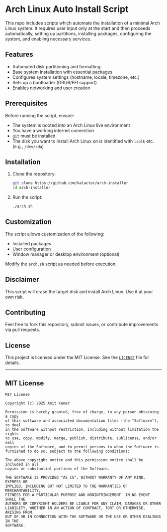 # Arch Linux Auto Install Script

This repo includes scripts which automate the installation of a minimal Arch Linux system. It requires user input only at the start and then proceeds automatically, setting up partitions, installing packages, configuring the system, and enabling necessary services.

## Features
- Automated disk partitioning and formatting
- Base system installation with essential packages
- Configures system settings (hostname, locale, timezone, etc.)
- Sets up a bootloader (GRUB/EFI support)
- Enables networking and user creation
  
## Prerequisites
Before running the script, ensure:
- The system is booted into an Arch Linux live environment
- You have a working internet connection
- `git` must be installed
- The disk you want to install Arch Linux on is identified with `lsblk` etc. (e.g., `/dev/sda`)

## Installation
1. Clone the repository:
   ```sh
   git clone https://github.com/kalactor/arch-installer
   cd arch-installer
   ```
2. Run the script:
   ```sh
   ./arch.sh
   ```

## Customization
The script allows customization of the following:
- Installed packages
- User configuration
- Window manager or desktop environment (optional)

Modify the `arch.sh` script as needed before execution.

## Disclaimer
This script will erase the target disk and install Arch Linux. Use it at your own risk.

## Contributing
Feel free to fork this repository, submit issues, or contribute improvements via pull requests.

## License

This project is licensed under the MIT License. See the [`LICENSE`](LICENSE) file for details.

---

## MIT License

```
MIT License

Copyright (c) 2025 Amit Kumar

Permission is hereby granted, free of charge, to any person obtaining a copy
of this software and associated documentation files (the "Software"), to deal
in the Software without restriction, including without limitation the rights
to use, copy, modify, merge, publish, distribute, sublicense, and/or sell
copies of the Software, and to permit persons to whom the Software is
furnished to do so, subject to the following conditions:

The above copyright notice and this permission notice shall be included in all
copies or substantial portions of the Software.

THE SOFTWARE IS PROVIDED "AS IS", WITHOUT WARRANTY OF ANY KIND, EXPRESS OR
IMPLIED, INCLUDING BUT NOT LIMITED TO THE WARRANTIES OF MERCHANTABILITY,
FITNESS FOR A PARTICULAR PURPOSE AND NONINFRINGEMENT. IN NO EVENT SHALL THE
AUTHORS OR COPYRIGHT HOLDERS BE LIABLE FOR ANY CLAIM, DAMAGES OR OTHER
LIABILITY, WHETHER IN AN ACTION OF CONTRACT, TORT OR OTHERWISE, ARISING FROM,
OUT OF OR IN CONNECTION WITH THE SOFTWARE OR THE USE OR OTHER DEALINGS IN THE
SOFTWARE.
```

